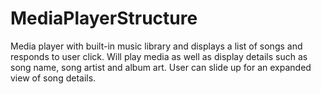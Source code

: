 # MediaPlayerStructure
Media player with built-in music library and displays a list of songs and responds to user click. Will play media as well as display details such as song name, song artist and album art. User can slide up for an expanded view of song details.
